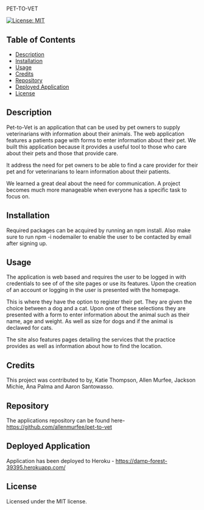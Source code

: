 # <Your-Project-Title>
  PET-TO-VET

[![License: MIT](https://img.shields.io/badge/License-MIT-yellow.svg)](https://opensource.org/licenses/MIT)
## Table of Contents 


- [Description](#description)
- [Installation](#installation)
- [Usage](#usage)
- [Credits](#credits)
- [Repository](#repository)
- [Deployed Application](#deployed-application) 
- [License](#license)

## Description
Pet-to-Vet is an application that can be used by pet owners to supply veterinarians with information about their animals. The web application features a patients page with forms to enter information about their pet. We built this application because it provides a useful tool to those who care about their pets and those that provide care.

It address the need for pet owners to be able to find a care provider for their pet and for veterinarians to learn information about their patients. 

We learned a great deal about the need for communication. A project becomes much more manageable when everyone has a specific task to focus on.  

## Installation
Required packages can be acquired by running an npm install.
Also make sure to run npm -i nodemailer to enable the user to be contacted by email after signing up.

## Usage
The application is web based and requires the user to be logged in with credentials to see of of the site pages or use its features. Upon the creation of an account or logging in the user is presented with the homepage. 

This is where they have the option to register their pet. They are given the choice between a dog and a cat. Upon one of these selections they are presented with a form to enter information about the animal such as their name, age and weight. As well as size for dogs and if the animal is declawed for cats.

The site also features pages detailing the services that the practice provides as well as information about how to find the location.

## Credits
This project was contributed to by, Katie Thompson, Allen Murfee, Jackson Michie, Ana Palma and Aaron Santowasso.



## Repository
The applications repository can be found here- https://github.com/allenmurfee/pet-to-vet

## Deployed Application
Application has been deployed to Heroku - https://damp-forest-39395.herokuapp.com/

## License
Licensed under the MIT license.

